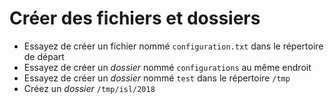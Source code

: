 # Créer des fichiers et dossiers

- Essayez de créer un fichier nommé `configuration.txt` dans le répertoire de départ
- Essayez de créer un *dossier* nommé `configurations` au même endroit
- Essayez de créer un *dossier* nommé `test` dans le répertoire `/tmp`
- Créez un *dossier* `/tmp/isl/2018`
